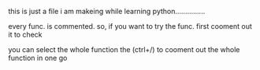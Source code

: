 this is just a file i am makeing while learning python...............


every func. is commented.
so, if you want to try the func. first cooment out it to check


you can select the whole function the (ctrl+/) to cooment out the whole function in one go

